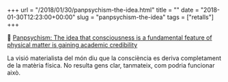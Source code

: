 +++
url = "/2018/01/30/panpsychism-the-idea.html"
title = ""
date = "2018-01-30T12:23:00+00:00"
slug = "panpsychism-the-idea"
tags = ["retalls"]
+++

📎 [Panpsychism: The idea that consciousness is a fundamental feature of physical matter is gaining academic credibility](https://qz.com/1184574/the-idea-that-everything-from-spoons-to-stones-are-conscious-is-gaining-academic-credibility/)

La visió materialista del món diu que la consciència es deriva completament de la matèria física. No resulta gens clar, tanmateix, com podria funcionar això.
